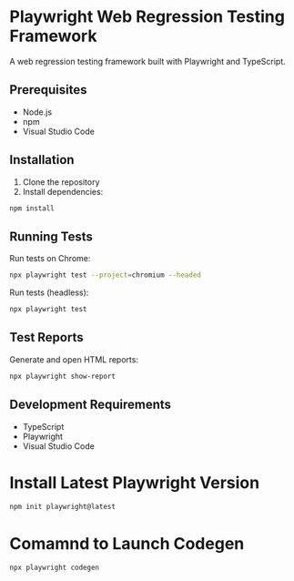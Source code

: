 # Playwright Web Regression Testing Framework

A web regression testing framework built with Playwright and TypeScript.

## Prerequisites

- Node.js 
- npm
- Visual Studio Code

## Installation

1. Clone the repository
2. Install dependencies:

```bash
npm install
```

## Running Tests

Run tests on Chrome:
```bash
npx playwright test --project=chromium --headed
```

Run tests (headless):
```bash
npx playwright test
```

## Test Reports

Generate and open HTML reports:
```bash
npx playwright show-report
```

## Development Requirements

- TypeScript
- Playwright
- Visual Studio Code

# Install Latest Playwright Version 

```bash
npm init playwright@latest
```

# Comamnd to Launch Codegen

```bash
npx playwright codegen
```
